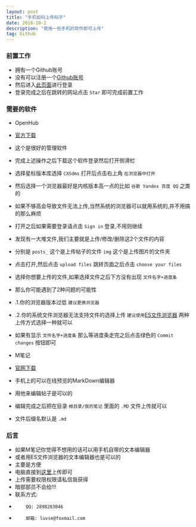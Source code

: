 ```yaml
---
layout: post
title: "手机如何上传帖子"
date: 2018-10-2
description: "使用一些手机的软件即可上传"
tag: Github
---
```


### 前置工作

* 拥有一个Github账号
* 没有可以注册一个[Github账号](https://github.com/join)
* 然后进入[此页面](https://github.com/login?return_to=%2FGreenChennai%2FCXSdms)进行登录
* 登录完成之后在跳转的网站点击 `Star` 即可完成前置工作

### 需要的软件

* OpenHub

* [官方下载](https://www.coolapk.com/apk/com.thirtydegreesray.openhub)

* 这个是很好的管理软件
* 完成上述操作之后下载这个软件登录然后打开侧滑栏
* 选择星标版本库选择 `CXSdms` 打开后点击右上角 `在浏览器中打开`
* 然后选择一个浏览器最好是内核版本高一点的比如 `谷歌 Yandex 百度 QQ` 之类的
* 如果不够高会导致文件无法上传,当然系统的浏览器可以就用系统的,并不用搞的那么麻烦
* 打开之后如果需要登录请点击 `Sign in` 登录,不用则继续
* 发现有一大堆文件,我们主要就是上传/修改/删除这2个文件的内容
* 分别是 `posts_` 这个是上传帖子的文件 `img` 这个是上传图片的文件夹
* 点击打开,然后点击 `upload files` 跳转页面之后点击 `choose your files`
* 选择你想要上传的文件,如果选择文件之后下方没有出现 `文件名字+进度条`
* 那么你可能遇到了2种问题的可能性
* .1.你的浏览器版本过低 `建议更换浏览器`
* .2.你的系统文件浏览器无法支持文件的选择上传 `建议使用`[ES文件浏览器](https://www.thelunai.ml/2018/10/ES/) 两种上传方式选择一种就可以
* 如果有显示 `文件名字+进度条` 那么等进度条走完之后点击绿色的 `Commit changes` 按钮即可

* M笔记

* [官网下载](https://www.coolapk.com/apk/com.hjq.md)

* 手机上的可以在线预览的MarkDown编辑器
* 用他来编辑帖子是可以的
* 编辑完成之后把在目录 `根目录/我的笔记` 里面的 `.MD` 文件上传就可以
* 文件后缀名默认是 `.md` 

### 后言

* 如果M笔记你觉得不想用的话可以用手机自带的文本编辑器
* 或者用ES文件浏览器的文本编辑器也是可以的
* 主要是方便
* 电脑直接到[这里](https://github.com/GreenChennai/CXSdms)上传即可
* 上传需要权限权限请私信我获得
* 暗部部员不会给!!!
* 联系方式:
*         QQ: 2898283046
*         邮箱: luvse@foxmail.com

